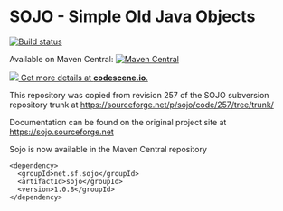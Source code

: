 SOJO - Simple Old Java Objects
==============================
[![Build status](https://github.com/maddingo/sojo/actions/workflows/maven.yml/badge.svg)](https://github.com/maddingo/sojo/actions)


Available on Maven Central: [![Maven Central](https://img.shields.io/maven-central/v/net.sf.sojo/sojo.svg?style=plastic)](http://search.maven.org/#search%7Cga%7C1%7Ca%3A%22sojo%22%20g%3A%22net.sf.sojo%22)

[![](https://codescene.io/projects/3650/status.svg) Get more details at **codescene.io**.](https://codescene.io/projects/3650/jobs/latest-successful/results)

This repository was copied from revision 257 of the SOJO subversion repository trunk 
at https://sourceforge.net/p/sojo/code/257/tree/trunk/

Documentation can be found on the original project site at https://sojo.sourceforge.net 

Sojo is now available in the Maven Central repository

    <dependency>
      <groupId>net.sf.sojo</groupId>
      <artifactId>sojo</groupId>
      <version>1.0.8</groupId>
    </dependency>
